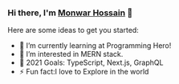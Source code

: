 ### Hi there, I'm [Monwar Hossain](https://monwar-hossain.web.app) 👋


Here are some ideas to get you started:

- 🌱 I’m currently learning at Programming Hero!
- 👯 I’m interested in MERN stack.
- 🥅 2021 Goals: TypeScript, Next.js, GraphQL
- ⚡ Fun fact:I love to Explore in the world
